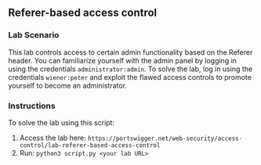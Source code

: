 ## Referer-based access control
### Lab Scenario
This lab controls access to certain admin functionality based on the Referer header. You can familiarize yourself with the admin panel by logging in using the credentials `administrator:admin`.
To solve the lab, log in using the credentials `wiener:peter` and exploit the flawed access controls to promote yourself to become an administrator.

### Instructions
To solve the lab using this script:
1. Access the lab here: `https://portswigger.net/web-security/access-control/lab-referer-based-access-control`
2. Run: `python3 script.py <your lab URL>`